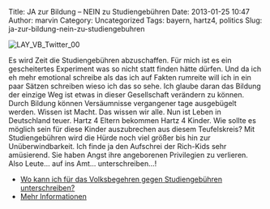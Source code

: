 Title: JA zur Bildung – NEIN zu Studiengebühren
Date: 2013-01-25 10:47
Author: marvin
Category: Uncategorized
Tags: bayern, hartz4, politics
Slug: ja-zur-bildung-nein-zu-studiengebuhren

![LAY_VB_Twitter_00]({filename}/images/LAY_VB_Twitter_00.png)

Es wird Zeit die Studiengebühren abzuschaffen. Für mich ist es ein
gescheitertes Experiment was so nicht statt finden hätte dürfen. Und da
ich eh mehr emotional schreibe als das ich auf Fakten rumreite will ich
in ein paar Sätzen schreiben wieso ich das so sehe. Ich glaube daran das
Bildung der einzige Weg ist etwas in dieser Gesellschaft verändern zu
können. Durch Bildung können Versäumnisse vergangener tage ausgebügelt
werden. Wissen ist Macht. Das wissen wir alle. Nun ist Leben in
Deutschland teuer. Hartz 4 Eltern bekommen Hartz 4 Kinder. Wie sollte es
möglich sein für diese Kinder auszubrechen aus diesem Teufelskreis? Mit
Studiengebühren wird die Hürde noch viel größer bis hin zur
Unüberwindbarkeit. Ich finde ja den Aufschrei der Rich-Kids sehr
amüsierend. Sie haben Angst ihre angeborenen Privilegien zu verlieren.
Also Leute... auf ins Amt... unterschreiben...!

-   [Wo kann ich für das Volksbegehren gegen Studiengebühren
    unterschreiben?](http://wo-unterschreiben.de/)
-   [Mehr Informationen](http://volksbegehren-studiengebuehren.de/)

